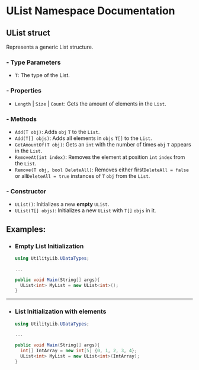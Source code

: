 # UList Namespace Documentation

## UList<T> struct
Represents a generic List structure.

### - Type Parameters
- `T`: The type of the List.

### - Properties
- `Length` | `Size` | `Count`: Gets the amount of elements in the `List`.

### - Methods
- `Add(T obj)`: Adds `obj` `T` to the `List`.
- `Add(T[] objs)`: Adds all elements in `objs` `T[]` to the `List`.
- `GetAmountOf(T obj)`: Gets an `int` with the number of times `obj` `T` appears in the `List`. 
- `RemoveAt(int index)`: Removes the element at position `int` `index` from the `List`.
- `Remove(T obj, bool DeleteAll)`: Removes either first`DeleteAll = false` 
or all`DeleteAll = true` instances of `T` `obj` from the `List`.

### - Constructor
- `UList()`: Initializes a new **empty** `UList`.
- `UList(T[] objs)`: Initializes a new `UList` with `T[]` `objs` in it.

## Examples:

- ### Empty List Initialization
  ```C#
  using UtilityLib.UDataTypes;
  
  ...
  
  public void Main(String[] args){
    UList<int> MyList = new UList<int>();
  }
  ```
  
---

- ### List Initialization with elements
  ```C#
  using UtilityLib.UDataTypes;
  
  ...
  
  public void Main(String[] args){
    int[] IntArray = new int[5] {0, 1, 2, 3, 4};
    UList<int> MyList = new UList<int>(IntArray);
  }
  ```